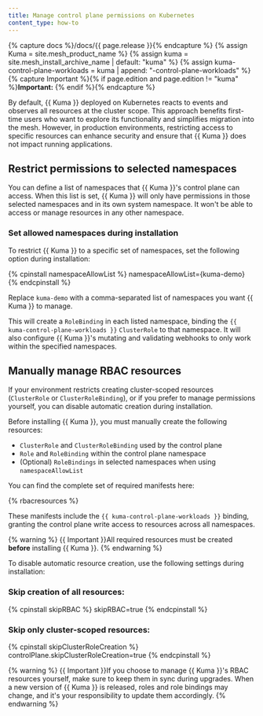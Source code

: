 ```yaml
---
title: Manage control plane permissions on Kubernetes
content_type: how-to
---
```


{% capture docs %}/docs/{{ page.release }}{% endcapture %}
{% assign Kuma = site.mesh_product_name %}
{% assign kuma = site.mesh_install_archive_name | default: "kuma" %}
{% assign kuma-control-plane-workloads = kuma | append: "-control-plane-workloads" %}
{% capture Important %}{% if page.edition and page.edition != "kuma" %}**Important:** {% endif %}{% endcapture %}

By default, {{ Kuma }} deployed on Kubernetes reacts to events and observes all resources at the cluster scope. This approach benefits first-time users who want to explore its functionality and simplifies migration into the mesh. However, in production environments, restricting access to specific resources can enhance security and ensure that {{ Kuma }} does not impact running applications.

## Restrict permissions to selected namespaces

You can define a list of namespaces that {{ Kuma }}'s control plane can access. When this list is set, {{ Kuma }} will only have permissions in those selected namespaces and in its own system namespace. It won't be able to access or manage resources in any other namespace.

### Set allowed namespaces during installation

To restrict {{ Kuma }} to a specific set of namespaces, set the following option during installation:

{% cpinstall namespaceAllowList %}
namespaceAllowList={kuma-demo}
{% endcpinstall %}

Replace `kuma-demo` with a comma-separated list of namespaces you want {{ Kuma }} to manage.

This will create a `RoleBinding` in each listed namespace, binding the `{{ kuma-control-plane-workloads }}` `ClusterRole` to that namespace. It will also configure {{ Kuma }}'s mutating and validating webhooks to only work within the specified namespaces.

<!-- vale Google.Headings = NO -->
## Manually manage RBAC resources
<!-- vale Google.Headings = YES -->

If your environment restricts creating cluster-scoped resources (`ClusterRole` or `ClusterRoleBinding`), or if you prefer to manage permissions yourself, you can disable automatic creation during installation.

Before installing {{ Kuma }}, you must manually create the following resources:

* `ClusterRole` and `ClusterRoleBinding` used by the control plane
* `Role` and `RoleBinding` within the control plane namespace
* (Optional) `RoleBindings` in selected namespaces when using `namespaceAllowList`

You can find the complete set of required manifests here:

{% rbacresources %}

These manifests include the `{{ kuma-control-plane-workloads }}` binding, granting the control plane write access to resources across all namespaces.

{% warning %}
{{ Important }}All required resources must be created **before** installing {{ Kuma }}.
{% endwarning %}

To disable automatic resource creation, use the following settings during installation:

### Skip creation of **all** resources:

{% cpinstall skipRBAC %}
skipRBAC=true
{% endcpinstall %}

### Skip only **cluster-scoped** resources:

{% cpinstall skipClusterRoleCreation %}
controlPlane.skipClusterRoleCreation=true
{% endcpinstall %}

{% warning %}
{{ Important }}If you choose to manage {{ Kuma }}'s RBAC resources yourself, make sure to keep them in sync during upgrades. When a new version of {{ Kuma }} is released, roles and role bindings may change, and it's your responsibility to update them accordingly.
{% endwarning %}
